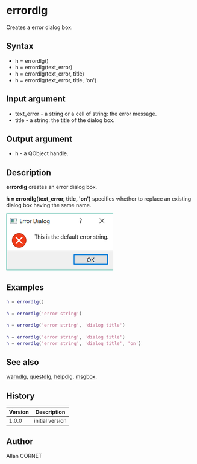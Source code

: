 

# errordlg

Creates a error dialog box.

## Syntax

- h = errordlg()
- h = errordlg(text_error)
- h = errordlg(text_error, title)
- h = errordlg(text_error, title, 'on')

## Input argument

 - text_error - a string or a cell of string: the error message.
 - title - a string: the title of the dialog box.

## Output argument

 - h - a QObject handle.

## Description


  <p><b>errordlg</b> creates an error dialog box.</p>
  <p><b>h = errordlg(text_error, title, 'on')</b> specifies whether to replace an existing dialog box having the same name.</p>
  <p>
    <img src="errordlg_1_E21703F7.png"/>
  </p>


## Examples

```matlab
h = errordlg()
```
```matlab
h = errordlg('error string')
```
```matlab
h = errordlg('error string', 'dialog title')
```
```matlab
h = errordlg('error string', 'dialog title')
h = errordlg('error string', 'dialog title', 'on')
```

## See also

[warndlg](warndlg.md), [questdlg](questdlg.md), [helpdlg](helpdlg.md), [msgbox](msgbox.md).
## History

|Version|Description|
|------|------|
|1.0.0|initial version|


## Author

Allan CORNET



